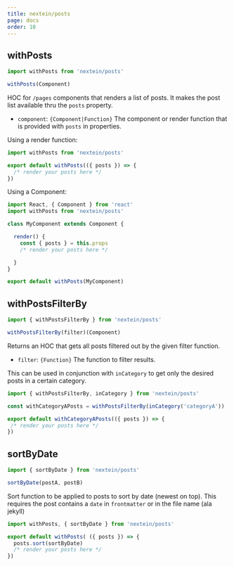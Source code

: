 ```yaml
---
title: nextein/posts
page: docs
order: 10
---
```


## withPosts

```js
import withPosts from 'nextein/posts'

withPosts(Component)
```

HOC for `/pages` components that renders a list of posts. It makes the post list available thru the `posts` property.

- `component`: `{Component|Function}` The component or render function that is provided with `posts` in properties.  


Using a render function:

```js
import withPosts from 'nextein/posts'

export default withPosts(({ posts }) => {
  /* render your posts here */ 
})

```

Using a Component:

```js
import React, { Component } from 'react'
import withPosts from 'nextein/posts'

class MyComponent extends Component {

  render() {
    const { posts } = this.props
    /* render your posts here */ 

  }
}

export default withPosts(MyComponent)

```



## withPostsFilterBy

```js
import { withPostsFilterBy } from 'nextein/posts'

withPostsFilterBy(filter)(Component)
```

Returns an HOC that gets all posts filtered out by the given filter function.

- `filter`: `{Function}` The function to filter results.  

This can be used in conjunction with `inCategory` to get only the desired posts in a certain category.

 ```js
import { withPostsFilterBy, inCategory } from 'nextein/posts'

const withCategoryAPosts = withPostsFilterBy(inCategory('categoryA'))

export default withCategoryAPosts(({ posts }) => { 
  /* render your posts here */ 
})

```

## sortByDate

```js
import { sortByDate } from 'nextein/posts'

sortByDate(postA, postB)
```

Sort function to be applied to posts to sort by date (newest on top). This requires the post contains a `date` in `frontmatter` or in the file name (ala jekyll)

```js
import withPosts, { sortByDate } from 'nextein/posts'

export default withPosts( ({ posts }) => { 
  posts.sort(sortByDate)
  /* render your posts here */ 
})

```